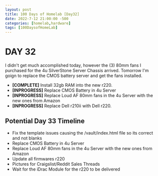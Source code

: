```yaml
---
layout: post
title: 100 Days of Homelab [Day32]
date: 2022-7-12 21:00:00 -500
categories: [homelab,hardware]
tags: [100DaysofHomeLab]
---
```


# DAY 32

I didn\'t get much accomplished today, however the (3) 80mm fans I purchased for the 4u SilverStone Server Chassis arrived.  Tomorrow I\'m goign to replace the CMOS battery server and get the fans installed.

* **[COMPLETE]** Install 32gb RAM into the new r220.
* **[INPROGRESS]** Replace CMOS Battery in 4u Server
* **[INPROGRESS]** Replace Loud AF 80mm fans in the 4u Server with the new ones from Amazon
* **[INPROGRESS]** Replace Dell r210ii with Dell r220.

## Potential Day 33 Timeline
* Fix the template issues causing the /vault/index.html file so its correct and not blanks
* Replace CMOS Battery in 4u Server
* Replace Loud AF 80mm fans in the 4u Server with the new ones from Amazon
* Update all firmwares r220
* Pictures for Craigslist/Reddit Sales Threads
* Wait for the iDrac Module for the r220 to be delivered